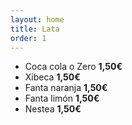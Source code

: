 ```yaml
---
layout: home
title: Lata
order: 1
---
```


* Coca cola o Zero **1,50€**
* Xibeca **1,50€**
* Fanta naranja **1,50€**
* Fanta limón **1,50€**
* Nestea **1,50€**